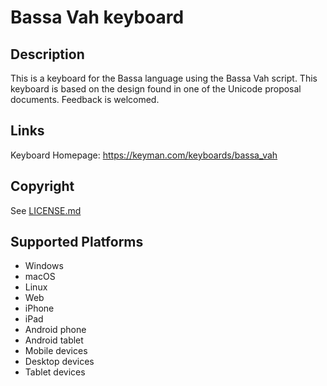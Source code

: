 Bassa Vah keyboard
==============

Description
-----------
This is a keyboard for the Bassa language using the Bassa Vah script. 
This keyboard is based on the design found in one of the Unicode proposal documents.
Feedback is welcomed.

Links
-----
Keyboard Homepage: https://keyman.com/keyboards/bassa_vah

Copyright
---------
See [LICENSE.md](LICENSE.md)

Supported Platforms
-------------------
 * Windows
 * macOS
 * Linux
 * Web
 * iPhone
 * iPad
 * Android phone
 * Android tablet
 * Mobile devices
 * Desktop devices
 * Tablet devices

